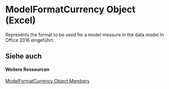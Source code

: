 
# ModelFormatCurrency Object (Excel)

Represents the format to be used for a model measure in the data model.In Office 2016 eingeführt.


## Siehe auch


#### Weitere Ressourcen


[ModelFormatCurrency Object Members](http://msdn.microsoft.com/library/8da9be23-5bd8-379a-4e78-399ff5b8da93%28Office.15%29.aspx)